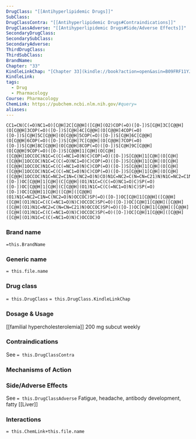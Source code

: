 ```yaml
---
DrugClass: "[[Antihyperlipidemic Drugs]]"
SubClass: 
DrugClassContra: "[[Antihyperlipidemic Drugs#Contraindications]]"
DrugClassAdverse: "[[Antihyperlipidemic Drugs#Side/Adverse Effects]]"
SecondaryDrugClass: 
SecondarySubClass: 
SecondaryAdverse: 
ThirdDrugClass: 
ThirdSubClass: 
BrandName: 
Chapter: "33"
KindleLinkChap: "[Chapter 33](kindle://book?action=open&asin=B09FRF11YJ&location=17954)"
KindleLink: 
tags:
  - Drug
  - Pharmacology
Course: Pharmacology
ChemLink: https://pubchem.ncbi.nlm.nih.gov/#query=
aliases:
---
```

```smiles
CC1=CN(C(=O)NC1=O)[C@H]2C[C@@H]([C@H](O2)COP(=O)([O-])S[C@H]3C[C@@H](O[C@@H]3COP(=O)([O-])S[C@H]4C[C@@H](O[C@@H]4COP(=O)([O-])S[C@H]5C[C@@H](O[C@@H]5COP(=O)([O-])S[C@H]6C[C@@H](O[C@@H]6COP(=O)([O-])S[C@H]7C[C@@H](O[C@@H]7COP(=O)([O-])S[C@H]8C[C@@H](O[C@@H]8COP(=O)([O-])S[C@H]9C[C@@H](O[C@@H]9COP(=O)([O-])S[C@@H]1[C@H](O[C@H]([C@@H]1OCCOC)N1C=C(C(=NC1=O)N)C)COP(=O)([O-])S[C@@H]1[C@H](O[C@H]([C@@H]1OCCOC)N1C=C(C(=O)NC1=O)C)COP(=O)([O-])S[C@@H]1[C@H](O[C@H]([C@@H]1OCCOC)N1C=C(C(=NC1=O)N)C)COP(=O)([O-])S[C@@H]1[C@H](O[C@H]([C@@H]1OCCOC)N1C=C(C(=NC1=O)N)C)COP(=O)([O-])S[C@@H]1[C@H](O[C@H]([C@@H]1OCCOC)N1C=NC2=C1N=C(NC2=O)N)CO)N1C=NC2=C(N=CN=C21)N)N1C=NC2=C1N=C(NC2=O)N)N1C=C(C(=O)NC1=O)C)N1C=C(C(=NC1=O)N)C)N1C=C(C(=O)NC1=O)C)N1C=NC2=C1N=C(NC2=O)N)N1C=C(C(=NC1=O)N)C)SP(=O)([O-])OC[C@@H]1[C@H](C[C@@H](O1)N1C=C(C(=O)NC1=O)C)SP(=O)([O-])OC[C@@H]1[C@H](C[C@@H](O1)N1C=C(C(=NC1=O)N)C)SP(=O)([O-])OC[C@@H]1[C@H]([C@H]([C@@H](O1)N1C=NC2=C1N=C(NC2=O)N)OCCOC)SP(=O)([O-])OC[C@H]1[C@@H]([C@@H]([C@H](O1)N1C=C(C(=NC1=O)N)C)OCCOC)SP(=O)([O-])OC[C@H]1[C@@H]([C@@H]([C@H](O1)N1C=NC2=C(N=CN=C21)N)OCCOC)SP(=O)([O-])OC[C@H]1[C@@H]([C@@H]([C@H](O1)N1C=C(C(=NC1=O)N)C)OCCOC)SP(=O)([O-])OC[C@H]1[C@@H]([C@@H]([C@H](O1)N1C=C(C(=NC1=O)N)C)OCCOC)O
```

### Brand name
`=this.BrandName`

### Generic name
`= this.file.name`

### Drug class 
`= this.DrugClass`
	`= this.DrugClass.KindleLinkChap`

### Dosage & Usage
[[familial hypercholesterolemia]]
200 mg subcut weekly

### Contraindications
See `= this.DrugClassContra`

### Mechanisms of Action


### Side/Adverse Effects
See `= this.DrugClassAdverse`
Fatigue, headache, antibody development, fatty [[Liver]]

### Interactions

`= this.ChemLink+this.file.name`

